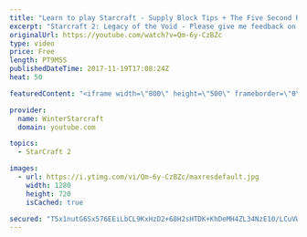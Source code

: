 ```yaml
---
title: "Learn to play Starcraft - Supply Block Tips + The Five Second Rule (Basic Guide & Tutorial)"
excerpt: "Starcraft 2: Legacy of the Void - Please give me feedback on this general video style/commentary, hopefully it helps you guys out!  Can very easily make more on different concepts if it is the right direction!  Sc2ReplayStats - http://www.sc2replaystats.com"
originalUrl: https://youtube.com/watch?v=Qm-6y-CzBZc
type: video
price: Free
length: PT9M5S
publishedDateTime: 2017-11-19T17:08:24Z
heat: 50

featuredContent: "<iframe width=\"800\" height=\"500\" frameborder=\"0\" src=\"https://www.youtube.com/embed/Qm-6y-CzBZc\" allow=\"accelerometer; autoplay; encrypted-media; gyroscope; picture-in-picture\" allowfullscreen></iframe>"

provider:
  name: WinterStarcraft
  domain: youtube.com

topics:
  - StarCraft 2

images:
  - url: https://i.ytimg.com/vi/Qm-6y-CzBZc/maxresdefault.jpg
    width: 1280
    height: 720
    isCached: true

secured: "T5x1nutG6Sx576EEiLbCL9KxHzD2+68H2sHTDK+KhDeMH4ZL34NzE10/LCuVW8pILXscEAfWVRujmA3HStXYpkg3q/NHj0PFO1Eq4c0l+P+26pp5328Lk9hZ2GKXeVOMD9j98v5sfxooQHDMkaHnXuq5Y/05oDdLscSf68CU3XnyZlWr3j+4staPGpj5oNxNQw2GlrkXCgQsy/7U37h2Ycu3+EhzmjmAkDEzFKQGjiHc6MK7JA/PylPjVUsU0DMa2DTTeprT+Lc9GQPjV402W8H7iLHJd7h8LXmYWl5sRp7ae2zEwY3vII760KBR/PGINWLqFZzm/uYL/6qT5QCZ1NvjiGrRVVG7qvpntrTzjyM8nEuRCloSJkpK6WZq5lWCDaVE2RnUuLhI7dLXh5WGk5xUqY5U8dR3NRr5Moe5osM=;ReaffZ4deRNdSUajxAyd1A=="
---
```


